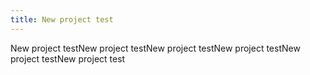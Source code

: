 ```yaml
---
title: New project test
---
```

New project testNew project testNew project testNew project testNew project testNew project test